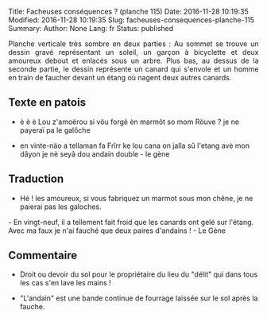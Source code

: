 Title: Facheuses conséquences ? (planche 115)
Date: 2016-11-28 10:19:35
Modified: 2016-11-28 10:19:35
Slug: facheuses-consequences-planche-115
Summary: 
Author: None
Lang: fr
Status: published

<img style="float: left;" alt="" src="{static}/images/planche_115-2.png"><p style="text-align:justify;">Planche verticale très sombre en deux parties : Au sommet se trouve un dessin gravé représentant un soleil, un garçon à bicyclette et deux amoureux debout et enlacés sous un arbre. Plus bas, au dessus de la seconde partie, le dessin représente un canard qui s'envole et un homme en train de faucher devant un étang où nagent deux autres canards.</p>

## Texte en patois<img style="float: right;" alt="" src="{static}/images/planche_115_dessin__haut.png">
- è è è  Lou z'amoërou si vöu forgè èn marmôt so mom Röuve  ? je ne payeraï pa le galôche 

- en vinte-näo a tellaman fa Frîrr ke lou cana on jalla sû l'etang avè mon dâyon je nè seyâ dou andain double   -                                            le gène 

## Traduction
- Hé ! les amoureux, si vous fabriquez un marmot sous mon chêne, je ne paierai pas les galoches.

<img style="float: left;" alt="" src="{static}/images/planche_115_dessin_milieu.png"> 
- En vingt-neuf, il a tellement fait froid que les canards ont gelé sur l'étang. Avec ma faux je n'ai fauché que deux paires d'andains !   -                              Le Gène

## Commentaire
- Droit ou devoir du sol pour le propriétaire du lieu du "délit"  qui dans tous les cas s'en lave les mains ! 

- "L'andain" est une bande continue de fourrage laissée sur le sol après la fauche.

